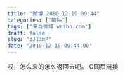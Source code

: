 ```yaml
---
title: "微博 2010.12.19 09:44"
categories: ["嘀咕"]
tags: ["来自微博 weibo.com"]
draft: false
slug: "zJI3mP"
date: "2010-12-19 09:44:00"
---
```


<p>哎，怎么来的怎么返回去吧。 O网页链接 ​​​​</p>

